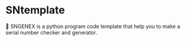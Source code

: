 # SNtemplate
🐙 SNGENEX is a python program code template that help you to make a serial number checker and generator.
